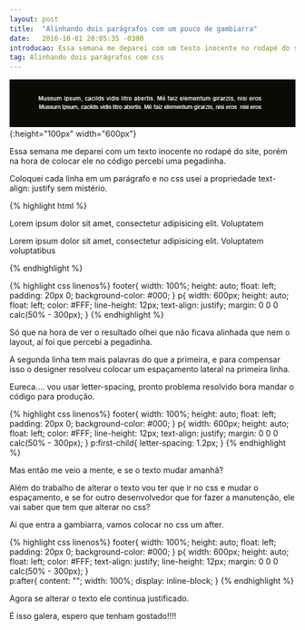 ```yaml
---
layout: post
title:  "Alinhando dois parágrafos com um pouco de gambiarra"
date:   2016-10-01 20:05:35 -0300
introducao: Essa semana me deparei com um texto inocente no rodapé do site
tag: Alinhando dois parágrafos com css
---
```


![Imagem Exemplo do parágrafo](assests/img/img-paragrafo.jpg){:height="100px" width="600px"}

Essa semana me deparei com um texto inocente no rodapé do site, porém na hora de colocar ele no código percebi uma pegadinha.

Coloquei cada linha em um parágrafo e no css usei a propriedade text-align: justify sem mistério.

{% highlight html %}
	<footer>
	    <p>Lorem ipsum dolor sit amet, consectetur adipisicing elit. Voluptatem</p>
	    <p>Lorem ipsum dolor sit amet, consectetur adipisicing elit. Voluptatem voluptatibus</p>
	</footer>
{% endhighlight %}
	
{% highlight css linenos%}
	footer{
	  width: 100%;
	  height: auto;
	  float: left;
	  padding: 20px 0;
	  background-color: #000;
	}
	p{
	  width: 600px;
	  height: auto;
	  float: left;
	  color: #FFF;
	  line-height: 12px;
	  text-align: justify;
	  margin: 0 0 0 calc(50% - 300px);
	}
{% endhighlight %}

Só que na hora de ver o resultado olhei que não ficava alinhada que nem o layout, aí foi que percebi a pegadinha.

A segunda linha tem mais palavras do que a primeira, e para compensar isso o designer resolveu colocar um espaçamento lateral na primeira linha.

Eureca…. vou usar letter-spacing, pronto problema resolvido bora mandar o código para produção.

{% highlight css linenos%}
	footer{
	  width: 100%;
	  height: auto;
	  float: left;
	  padding: 20px 0;
	  background-color: #000;
	}
	p{
	  width: 600px;
	  height: auto;
	  float: left;
	  color: #FFF;
	  line-height: 12px;
	  text-align: justify;
    	  margin: 0 0 0 calc(50% - 300px);
	}
	p:first-child{
	  letter-spacing: 1.2px;
	}
{% endhighlight %}

Mas então me veio a mente, e se o texto mudar amanhã?

Além do trabalho de alterar o texto vou ter que ir no css e mudar o espaçamento, e se for outro desenvolvedor que for fazer a manutenção,  ele vai saber que tem que alterar no css?

Ai que entra a gambiarra, vamos colocar no css um after.

{% highlight css linenos%}
	footer{
	  width: 100%;
	  height: auto;
	  float: left;
	  padding: 20px 0;
	  background-color: #000;
	}
	p{
	  width: 600px;
	  height: auto;
	  float: left;
	  color: #FFF;
	  text-align: justify;
	  line-height: 12px;
    	  margin: 0 0 0 calc(50% - 300px);
	}	
	p:after{
	  content: "";
	  width: 100%;
	  display: inline-block;
	}
{% endhighlight %}

Agora se alterar o texto ele continua justificado.

É isso galera, espero que tenham gostado!!!!

